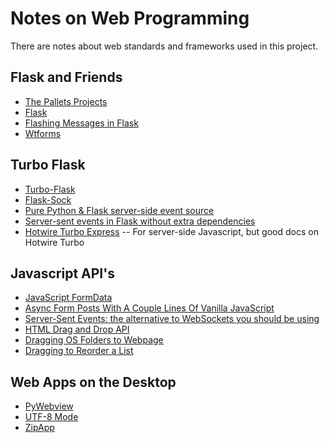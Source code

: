 # Notes on Web Programming

There are notes about web standards and frameworks used in this project.

## Flask and Friends

* [The Pallets Projects](https://palletsprojects.com/)
* [Flask](https://flask.palletsprojects.com/)
* [Flashing Messages in Flask](https://www.askpython.com/python-modules/flask/flask-flash-method)
* [Wtforms](https://wtforms.readthedocs.io/en/3.0.x/)

## Turbo Flask

* [Turbo-Flask](https://github.com/miguelgrinberg/turbo-flask)
* [Flask-Sock](https://github.com/miguelgrinberg/flask-sock)
* [Pure Python & Flask server-side event source](https://gist.github.com/jelmervdl/5a9861f7298907179c20a54c0e154560)
* [Server-sent events in Flask without extra dependencies](https://github.com/MaxHalford/flask-sse-no-deps)
* [Hotwire Turbo Express](https://github.com/twelve17/hotwire-turbo-express) -- For server-side Javascript, but good docs on Hotwire Turbo

## Javascript API's

* [JavaScript FormData](https://www.javascripttutorial.net/web-apis/javascript-formdata/)
* [Async Form Posts With A Couple Lines Of Vanilla JavaScript](https://pqina.nl/blog/async-form-posts-with-a-couple-lines-of-vanilla-javascript/)
* [Server-Sent Events: the alternative to WebSockets you should be using](https://germano.dev/sse-websockets/)
* [HTML Drag and Drop API](https://developer.mozilla.org/en-US/docs/Web/API/HTML_Drag_and_Drop_API)
* [Dragging OS Folders to Webpage](https://stackoverflow.com/questions/3590058/does-html5-allow-drag-drop-upload-of-folders-or-a-folder-tree)
* [Dragging to Reorder a List](https://stackoverflow.com/questions/10588607/tutorial-for-html5-dragdrop-sortable-list)

## Web Apps on the Desktop

* [PyWebview](https://github.com/r0x0r/pywebview)
* [UTF-8 Mode](https://peps.python.org/pep-0540/)
* [ZipApp](https://docs.python.org/3/library/zipapp.html)

